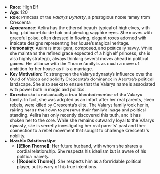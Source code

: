 - **Race**: High Elf
- **Age**: 120
- **Role**: Princess of the _Valarys Dynasty_, a prestigious noble family from Crescenta
- **Appearance**: Aelira has the ethereal beauty typical of high elves, with long, platinum-blonde hair and piercing sapphire eyes. She moves with graceful poise, often dressed in flowing, elegant robes adorned with intricate designs representing her house’s magical heritage.
- **Personality**: Aelira is intelligent, composed, and politically savvy. While she maintains the refined grace expected of a high elf princess, she is also highly strategic, always thinking several moves ahead in political games. Her alliance with the Thorne family is as much a move of ambition for her house as it is a marriage.
- **Key Motivation**: To strengthen the Valarys dynasty’s influence over the Guild of Voices and solidify Crescenta’s dominance in Asentra’s political landscape. She also seeks to ensure that the Valarys name is associated with power both in magic and politics.
- **Secrets**: she is not actually a true-blooded member of the Valarys family. In fact, she was adopted as an infant after her real parents, elven rebels, were killed by Crescenta’s elite. The Valarys family took her in, raising her as their own to preserve their family’s image and political standing. Aelira has only recently discovered this truth, and it has shaken her to the core. While she remains outwardly loyal to the Valarys dynasty, she is secretly investigating her real parents’ past and their connection to a rebel movement that sought to challenge Crescenta's nobility.
- **Notable Relationships**:
    - **[[Elion Thorne]]**: Her future husband, with whom she shares a cordial relationship. She respects his idealism but is aware of his political naivety.
    - **[[Roderik Thorne]]**: She respects him as a formidable political player, but is wary of his true intentions.